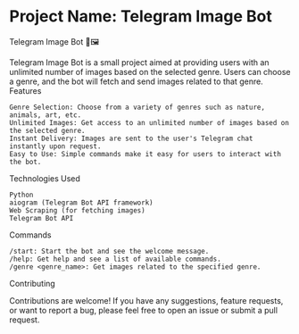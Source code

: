 # Project Name: Telegram Image Bot
Telegram Image Bot 🤖🖼️

Telegram Image Bot is a small project aimed at providing users with an unlimited number of images based on the selected genre. Users can choose a genre, and the bot will fetch and send images related to that genre.
Features

    Genre Selection: Choose from a variety of genres such as nature, animals, art, etc.
    Unlimited Images: Get access to an unlimited number of images based on the selected genre.
    Instant Delivery: Images are sent to the user's Telegram chat instantly upon request.
    Easy to Use: Simple commands make it easy for users to interact with the bot.

Technologies Used

    Python
    aiogram (Telegram Bot API framework)
    Web Scraping (for fetching images)
    Telegram Bot API

Commands

    /start: Start the bot and see the welcome message.
    /help: Get help and see a list of available commands.
    /genre <genre_name>: Get images related to the specified genre. 


Contributing

Contributions are welcome! If you have any suggestions, feature requests, or want to report a bug, please feel free to open an issue or submit a pull request.
